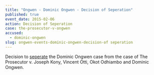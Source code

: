 ```yaml
---
title: "Ongwen - Dominic Ongwen - Decision of Seperation"
published: true
event_date: 2015-02-06
action: Decision of Seperation
case: the-prosecutor-v-ongwen
accused:
  - dominic-ongwen
slug: ongwen-events-dominic-ongwen-decision-of seperation
---
```


Decision to [seperate](https://www.icc-cpi.int/en_menus/icc/press%20and%20media/press%20releases/Pages/pr1088.aspx) the Dominic Ongwen case from the case of The Prosecutor v. Joseph Kony, Vincent Otti, Okot Odhiambo and Dominic Ongwen.

